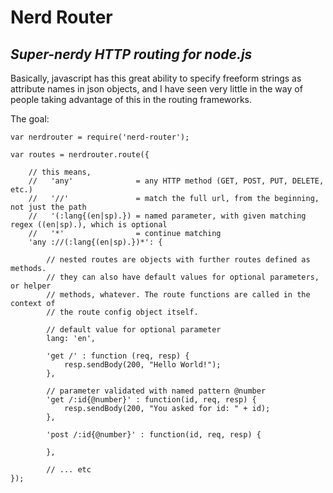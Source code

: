 Nerd Router
===========

_Super-nerdy HTTP routing for node.js_
-----------

Basically, javascript has this great ability to specify freeform strings as
attribute names in json objects, and I have seen very little in the way of
people taking advantage of this in the routing frameworks.

The goal:

	var nerdrouter = require('nerd-router');

	var routes = nerdrouter.route({

		// this means,
		//   'any'              = any HTTP method (GET, POST, PUT, DELETE, etc.)
		//   '//'               = match the full url, from the beginning, not just the path
		//   '(:lang{(en|sp).}) = named parameter, with given matching regex ((en|sp).), which is optional
		//   '*'                = continue matching
		'any ://(:lang{(en|sp).})*': {

			// nested routes are objects with further routes defined as methods.
			// they can also have default values for optional parameters, or helper
			// methods, whatever. The route functions are called in the context of
			// the route config object itself.

			// default value for optional parameter
			lang: 'en',

			'get /' : function (req, resp) {
				resp.sendBody(200, "Hello World!");
			},

			// parameter validated with named pattern @number
			'get /:id{@number}' : function(id, req, resp) {
				resp.sendBody(200, "You asked for id: " + id);
			},

			'post /:id{@number}' : function(id, req, resp) {

			},

			// ... etc
	});
